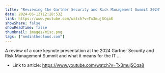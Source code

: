 ```yaml
---
title: "Reviewing the Gartner Security and Risk Management Summit 2024"
date: 2024-06-13T12:28:53Z
link: https://www.youtube.com/watch?v=Tx3mujSCqa8
showShare: false
showReadTime: false
thumbnail: images/misc.png
tags: ["nedinthecloud.com"]
---
```

A review of a core keynote presentation at the 2024 Gartner Security and Risk Management Summit and what it means for the IT ...

- Link to article: https://www.youtube.com/watch?v=Tx3mujSCqa8